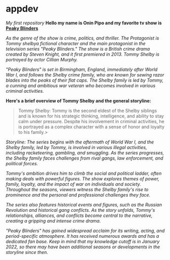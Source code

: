  # appdev
*My first repository*
**Hello my name is Onin Pipo and my favorite tv show is [Peaky Blinders](https://www.netflix.com/watch/80003008?trackId=255824129&tctx=0%2C0%2C7889f682-acba-4057-bebe-806afcb08a57-92568565%2C7889f682-acba-4057-bebe-806afcb08a57-92568565%7C2%2Cunknown%2C%2C%2C%2C%2CVideo%3A80002479%2CminiDpPlayButton)**

*As the genre of the show is crime, politics, and thriller. 
The Protagonist is Tommy shelbya fictional character and the main protagonist in the television series "Peaky Blinders." The show is a British crime drama created by Steven Knight, and it first premiered in 2013. Tommy Shelby is portrayed by actor Cillian Murphy.*

*"Peaky Blinders" is set in Birmingham, England, immediately after World War I, and follows the Shelby crime family, who are known for sewing razor blades into the peaks of their flat caps. The Shelby family is led by Tommy, a cunning and ambitious war veteran who becomes involved in various criminal activities.*

**Here's a brief overview of Tommy Shelby and the general storyline:**

>Tommy Shelby:
Tommy is the second eldest of the Shelby siblings and is known for his strategic thinking, intelligence, and ability to stay calm under pressure. Despite his involvement in criminal activities, he is portrayed as a complex character with a sense of honor and loyalty to his family.>

*Storyline:
The series begins with the aftermath of World War I, and the Shelby family, led by Tommy, is involved in various illegal activities, including racketeering, gambling, and smuggling. As the series progresses, the Shelby family faces challenges from rival gangs, law enforcement, and political forces.*

*Tommy's ambition drives him to climb the social and political ladder, often making deals with powerful figures. The show explores themes of power, family, loyalty, and the impact of war on individuals and society. Throughout the seasons, viewers witness the Shelby family's rise to prominence and the personal and professional challenges they face.*

*The series also features historical events and figures, such as the Russian Revolution and historical gang conflicts. As the story unfolds, Tommy's relationships, alliances, and conflicts become central to the narrative, creating a gripping and intense crime drama.*

*"Peaky Blinders" has gained widespread acclaim for its writing, acting, and period-specific atmosphere. It has received numerous awards and has a dedicated fan base. Keep in mind that my knowledge cutoff is in January 2022, so there may have been additional seasons or developments in the storyline since then.*
